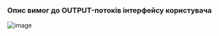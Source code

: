 ### Опис вимог до OUTPUT-потоків інтерфейсу користувача
![image](https://github.com/oleksandrblazhko/ai-216-semerenko/assets/101589038/c7c3cae4-3176-4a52-ae93-c833ccb08ee6)
